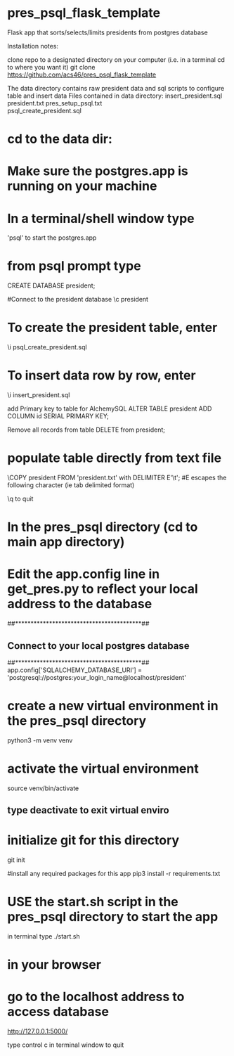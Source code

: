 # pres_psql_flask_template

Flask app that sorts/selects/limits presidents from postgres database

Installation notes:

clone repo to a designated directory on your computer (i.e. in a terminal cd to where you want it)
  git clone https://github.com/acs46/pres_psql_flask_template
  
The data directory contains raw president data and sql scripts to configure table and insert data
  Files contained in data directory: 
    insert_president.sql      
    president.txt
    pres_setup_psql.txt        
    psql_create_president.sql

# cd to the data dir:
# Make sure the postgres.app is running on your machine
# In a terminal/shell window type
'psql' to start the postgres.app

# from psql prompt type
CREATE DATABASE president;

#Connect to the president database
\c president

#
# To create the president table, enter
\i psql_create_president.sql
# To insert data row by row, enter
\i insert_president.sql

add Primary key to table for AlchemySQL
ALTER TABLE president ADD COLUMN id SERIAL PRIMARY KEY;

Remove all records from table
DELETE from president;
# populate table directly from text file
\COPY president FROM 'president.txt' with DELIMITER E'\t';
#E escapes the following character (ie tab delimited format)

\q to quit

# In the pres_psql directory  (cd to main app directory)
# Edit the app.config line in get_pres.py to reflect your local address to the database
##*****************************************##
## Connect to your local postgres database ##
##*****************************************##
app.config['SQLALCHEMY_DATABASE_URI'] = 'postgresql://postgres:your_login_name@localhost/president'


# create a new virtual environment in the pres_psql directory
python3 -m venv venv

# activate the virtual environment
source venv/bin/activate
## type deactivate to exit virtual enviro


# initialize git for this directory
git init

#install any required packages for this app
pip3 install -r requirements.txt

# USE the start.sh script in the pres_psql directory to start the app
in terminal type
./start.sh

# in your browser
# go to the localhost address to access database
http://127.0.0.1:5000/

type control c in terminal window to quit
